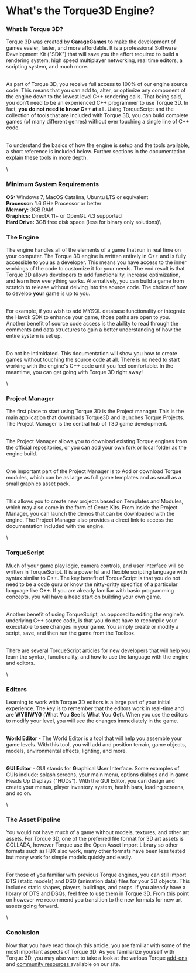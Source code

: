 # What's the Torque3D Engine?

### What Is Torque 3D?

Torque 3D was created by **GarageGames** to make the development of games easier, faster, and more affordable. It is a professional Software Development Kit ("SDK") that will save you the effort required to build a rendering system, high speed multiplayer networking, real time editors, a scripting system, and much more.

\
As part of Torque 3D, you receive full access to 100% of our engine source code. This means that you can add to, alter, or optimize any component of the engine down to the lowest level C++ rendering calls. That being said, you don't need to be an experienced C++ programmer to use Torque 3D. In fact, **you do not need to know C++ at all.** Using TorqueScript and the collection of tools that are included with Torque 3D, you can build complete games (of many different genres) without ever touching a single line of C++ code.

\
To understand the basics of how the engine is setup and the tools available, a short reference is included below. Further sections in the documentation explain these tools in more depth.

\


### Minimum System Requirements

**OS:** Windows 7, MacOS Catalina, Ubuntu LTS or equivalent\
**Processor:** 1.6 GHz Processor or better\
**Memory:** 3GB RAM\
**Graphics:** DirectX 11+ or  OpenGL 4.3 supported\
**Hard Drive:** 3GB free disk space (less for binary only solutions)\


### The Engine

The engine handles all of the elements of a game that run in real time on your computer. The Torque 3D engine is written entirely in C++ and is fully accessible to you as a developer. This means you have access to the inner workings of the code to customize it for your needs. The end result is that Torque 3D allows developers to add functionality, increase optimization, and learn how everything works. Alternatively, you can build a game from scratch to release without delving into the source code. The choice of how to develop **your** game is up to you.

\
For example, if you wish to add MYSQL database functionality or integrate the Havok SDK to enhance your game, those paths are open to you. Another benefit of source code access is the ability to read through the comments and data structures to gain a better understanding of how the entire system is set up.

\
Do not be intimidated. This documentation will show you how to create games without touching the source code at all. There is no need to start working with the engine's C++ code until you feel comfortable. In the meantime, you can get going with Torque 3D right away!

\


### Project Manager

The first place to start using Torque 3D is the Project manager. This is the main application that downloads Torque3D and launches Torque Projects. The Project Manager is the central hub of T3D game development.

\
The Project Manager allows you to download existing Torque engines from the official repositories, or you can add your own fork or local folder as the engine build.&#x20;

\
One important part of the Project Manager is to Add or download Torque modules, which can be as large as full game templates and as small as a small graphics asset pack.

\
This allows you to create new projects based on Templates and Modules, which may also come in the form of Genre Kits. From inside the Project Manager, you can launch the demos that can be downloaded with the engine. The Project Manager also provides a direct link to access the documentation included with the engine.

\


### TorqueScript

Much of your game play logic, camera controls, and user interface will be written in TorqueScript. It is a powerful and flexible scripting language with syntax similar to C++. The key benefit of TorqueScript is that you do not need to be a code guru or know the nitty-gritty specifics of a particular language like C++. If you are already familiar with basic programming concepts, you will have a head start on building your own game.

\
Another benefit of using TorqueScript, as opposed to editing the engine's underlying C++ source code, is that you do not have to recompile your executable to see changes in your game. You simply create or modify a script, save, and then run the game from the Toolbox.

\
There are several TorqueScript [articles](https://web.archive.org/web/20200216204338/http://docs.garagegames.com/torque-3d/official/content/documentation/Scripting/Overview/Introduction.html) for new developers that will help you learn the syntax, functionality, and how to use the language with the engine and editors.

\


### Editors

Learning to work with Torque 3D editors is a large part of your initial experience. The key is to remember that the editors work in real-time and are **WYSIWYG** (**W**hat **Y**ou **S**ee **I**s **W**hat **Y**ou **G**et). When you use the editors to modify your level, you will see the changes immediately in the game.

\
**World Editor** - The World Editor is a tool that will help you assemble your game levels. With this tool, you will add and position terrain, game objects, models, environmental effects, lighting, and more.

\
**GUI Editor** - GUI stands for **G**raphical **U**ser **I**nterface. Some examples of GUIs include: splash screens, your main menu, options dialogs and in game Heads Up Displays ("HUDs"). With the GUI Editor, you can design and create your menus, player inventory system, health bars, loading screens, and so on.

\


### The Asset Pipeline

You would not have much of a game without models, textures, and other art assets. For Torque 3D, one of the preferred file format for 3D art assets is COLLADA, however Torque use the Open Asset Import Library so other formats such as FBX also work, many other formats have been less tested but many work for simple models quickly and easily.

\
For those of you familiar with previous Torque engines, you can still import DTS (static models) and DSQ (animation data) files for your 3D objects. This includes static shapes, players, buildings, and props. If you already have a library of DTS and DSQs, feel free to use them in Torque 3D. From this point on however we recommend you transition to the new formats for new art assets going forward.

\


### Conclusion

Now that you have read though this article, you are familiar with some of the most important aspects of Torque 3D. As you familiarize yourself with Torque 3D, you may also want to take a look at the various Torque [add-ons](https://web.archive.org/web/20200216204338/http://www.garagegames.com/products/browse) and [community resources ](https://web.archive.org/web/20200216204338/http://www.garagegames.com/community/resources)available on our site.
